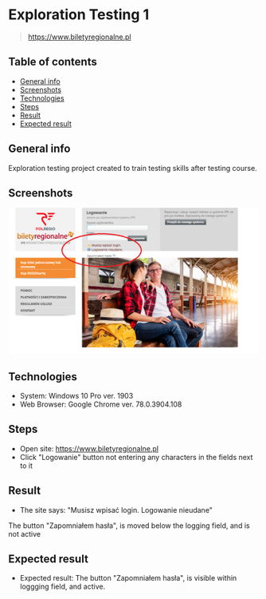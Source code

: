 # Exploration Testing 1
> https://www.biletyregionalne.pl

## Table of contents
* [General info](#general-info)
* [Screenshots](#screenshots)
* [Technologies](#technologies)
* [Steps](#steps)
* [Result](#result)
* [Expected result](#expected-result)

## General info
Exploration testing project created to train testing skills after testing course.

## Screenshots
![screenshot1](SCR1.PNG)

## Technologies
* System: Windows 10 Pro ver. 1903
* Web Browser: Google Chrome ver. 78.0.3904.108

## Steps
* Open site: https://www.biletyregionalne.pl
* Click "Logowanie" button not entering any characters in the fields next to it

## Result
* The site says: 
"Musisz wpisać login.
Logowanie nieudane"

The button "Zapomniałem hasła", is moved below the logging field, and is not active

## Expected result
* Expected result:
The button "Zapomniałem hasła", is visible within loggging field, and active.